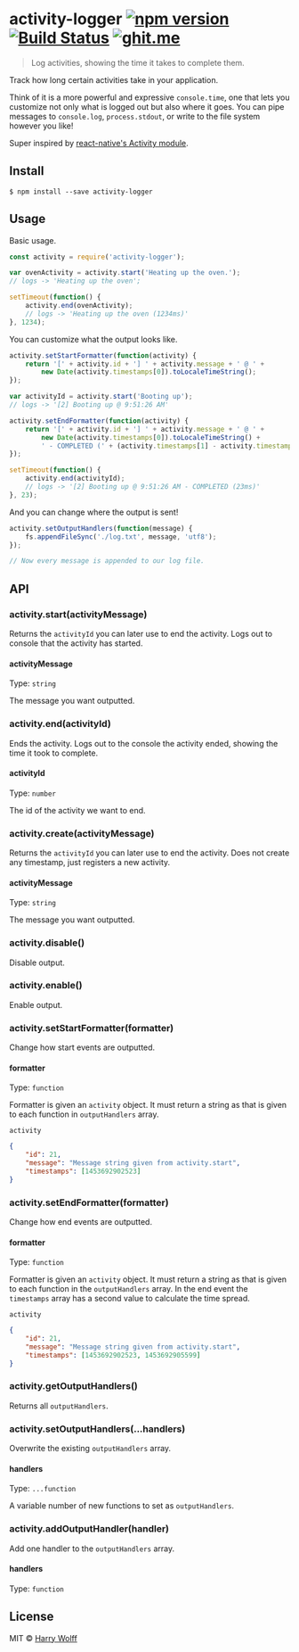 # activity-logger [![npm version](https://badge.fury.io/js/activity-logger.svg)](http://badge.fury.io/js/activity-logger) [![Build Status](https://travis-ci.org/hswolff/activity-logger.svg?branch=master)](https://travis-ci.org/hswolff/activity-logger) [![ghit.me](https://ghit.me/badge.svg?repo=hswolff/activity-logger)](https://ghit.me/repo/hswolff/activity-logger)


> Log activities, showing the time it takes to complete them.

Track how long certain activities take in your application.

Think of it is a more powerful and expressive `console.time`, one that lets you customize not only what is logged out but also where it goes. You can pipe messages to `console.log`, `process.stdout`, or write to the file system however you like!

Super inspired by [react-native's Activity module](https://github.com/facebook/react-native/blob/master/packager/react-packager/src/Activity/index.js).

## Install

```
$ npm install --save activity-logger
```


## Usage

Basic usage.

```js
const activity = require('activity-logger');

var ovenActivity = activity.start('Heating up the oven.');
// logs -> 'Heating up the oven';

setTimeout(function() {
	activity.end(ovenActivity);
	// logs -> 'Heating up the oven (1234ms)'
}, 1234);
```

You can customize what the output looks like.

```js
activity.setStartFormatter(function(activity) {
	return '[' + activity.id + '] ' + activity.message + ' @ ' +
		new Date(activity.timestamps[0]).toLocaleTimeString();
});

var activityId = activity.start('Booting up');
// logs -> '[2] Booting up @ 9:51:26 AM'

activity.setEndFormatter(function(activity) {
	return '[' + activity.id + '] ' + activity.message + ' @ ' +
		new Date(activity.timestamps[0]).toLocaleTimeString() +
		' - COMPLETED (' + (activity.timestamps[1] - activity.timestamps[0]) + 'ms)';
});

setTimeout(function() {
	activity.end(activityId);
	// logs -> '[2] Booting up @ 9:51:26 AM - COMPLETED (23ms)'
}, 23);
```

And you can change where the output is sent!

```js
activity.setOutputHandlers(function(message) {
	fs.appendFileSync('./log.txt', message, 'utf8');
});

// Now every message is appended to our log file.
```

## API

### activity.start(activityMessage)

Returns the `activityId` you can later use to end the activity. Logs out to console
that the activity has started.

#### activityMessage

Type: `string`

The message you want outputted.


### activity.end(activityId)

Ends the activity. Logs out to the console the activity ended, showing the time it
took to complete.

#### activityId

Type: `number`

The id of the activity we want to end.


### activity.create(activityMessage)

Returns the `activityId` you can later use to end the activity. Does not create any
timestamp, just registers a new activity.

#### activityMessage

Type: `string`

The message you want outputted.


### activity.disable()

Disable output.

### activity.enable()

Enable output.


### activity.setStartFormatter(formatter)

Change how start events are outputted.

#### formatter

Type: `function`

Formatter is given an `activity` object. It must return a string as that is
given to each function in `outputHandlers` array.

`activity`
```json
{
	"id": 21,
	"message": "Message string given from activity.start",
	"timestamps": [1453692902523]
}
```

### activity.setEndFormatter(formatter)

Change how end events are outputted.

#### formatter

Type: `function`

Formatter is given an `activity` object. It must return a string as that is
given to each function in the `outputHandlers` array. In the end event the `timestamps` array has a second value to calculate the time spread.

`activity`
```json
{
	"id": 21,
	"message": "Message string given from activity.start",
	"timestamps": [1453692902523, 1453692905599]
}
```

### activity.getOutputHandlers()

Returns all `outputHandlers`.

### activity.setOutputHandlers(...handlers)

Overwrite the existing `outputHandlers` array.

#### handlers

Type: `...function`

A variable number of new functions to set as `outputHandlers`.

### activity.addOutputHandler(handler)

Add one handler to the `outputHandlers` array.

#### handlers

Type: `function`


## License

MIT © [Harry Wolff](http://hswolff.com)

